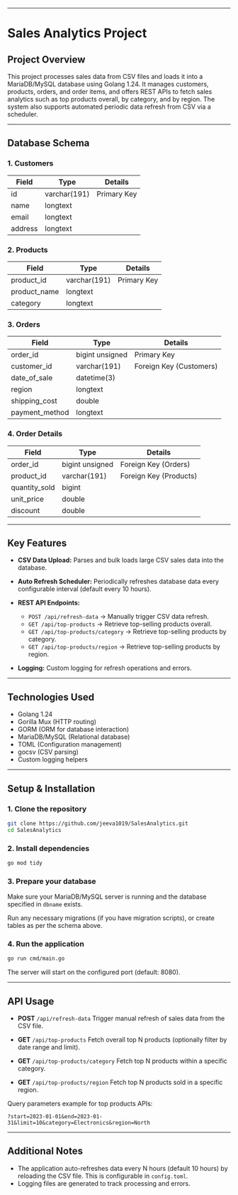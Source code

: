 
---

# Sales Analytics Project

## Project Overview

This project processes sales data from CSV files and loads it into a MariaDB/MySQL database using Golang 1.24. It manages customers, products, orders, and order items, and offers REST APIs to fetch sales analytics such as top products overall, by category, and by region. The system also supports automated periodic data refresh from CSV via a scheduler.

---

## Database Schema

### 1. Customers

| Field   | Type         | Details     |
| ------- | ------------ | ----------- |
| id      | varchar(191) | Primary Key |
| name    | longtext     |             |
| email   | longtext     |             |
| address | longtext     |             |

### 2. Products

| Field         | Type         | Details     |
| ------------- | ------------ | ----------- |
| product\_id   | varchar(191) | Primary Key |
| product\_name | longtext     |             |
| category      | longtext     |             |

### 3. Orders

| Field           | Type            | Details                 |
| --------------- | --------------- | ----------------------- |
| order\_id       | bigint unsigned | Primary Key             |
| customer\_id    | varchar(191)    | Foreign Key (Customers) |
| date\_of\_sale  | datetime(3)     |                         |
| region          | longtext        |                         |
| shipping\_cost  | double          |                         |
| payment\_method | longtext        |                         |

### 4. Order Details

| Field                                       | Type            | Details                |
| ------------------------------------------- | --------------- | ---------------------- |
| order\_id                                   | bigint unsigned | Foreign Key (Orders)   |
| product\_id                                 | varchar(191)    | Foreign Key (Products) |
| quantity\_sold                              | bigint          |                        |
| unit\_price                                 | double          |                        |
| discount                                    | double          |                        |

---

## Key Features

* **CSV Data Upload:** Parses and bulk loads large CSV sales data into the database.
* **Auto Refresh Scheduler:** Periodically refreshes database data every configurable interval (default every 10 hours).
* **REST API Endpoints:**

  * `POST /api/refresh-data` → Manually trigger CSV data refresh.
  * `GET /api/top-products` → Retrieve top-selling products overall.
  * `GET /api/top-products/category` → Retrieve top-selling products by category.
  * `GET /api/top-products/region` → Retrieve top-selling products by region.
* **Logging:** Custom logging for refresh operations and errors.

---

## Technologies Used

* Golang 1.24
* Gorilla Mux (HTTP routing)
* GORM (ORM for database interaction)
* MariaDB/MySQL (Relational database)
* TOML (Configuration management)
* gocsv (CSV parsing)
* Custom logging helpers

---

## Setup & Installation

### 1. Clone the repository

```bash
git clone https://github.com/jeeva1019/SalesAnalytics.git
cd SalesAnalytics
```

### 2. Install dependencies

```bash
go mod tidy
```


### 3. Prepare your database

Make sure your MariaDB/MySQL server is running and the database specified in `dbname` exists.

Run any necessary migrations (if you have migration scripts), or create tables as per the schema above.

### 4. Run the application

```bash
go run cmd/main.go
```

The server will start on the configured port (default: 8080).

---

## API Usage

* **POST** `/api/refresh-data`
  Trigger manual refresh of sales data from the CSV file.

* **GET** `/api/top-products`
  Fetch overall top N products (optionally filter by date range and limit).

* **GET** `/api/top-products/category`
  Fetch top N products within a specific category.

* **GET** `/api/top-products/region`
  Fetch top N products sold in a specific region.

Query parameters example for top products APIs:

```
?start=2023-01-01&end=2023-01-31&limit=10&category=Electronics&region=North
```

---

## Additional Notes

* The application auto-refreshes data every N hours (default 10 hours) by reloading the CSV file. This is configurable in `config.toml`.
* Logging files are generated to track processing and errors.
